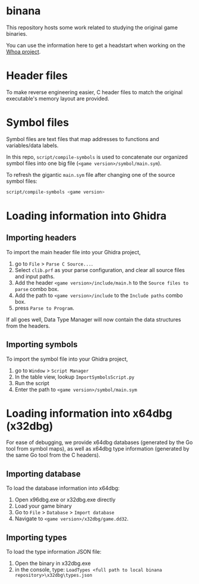 # binana

This repository hosts some work related to studying the original game binaries.

You can use the information here to get a headstart when working on the [Whoa project](https://github.com/whoahq/whoa).

# Header files

To make reverse engineering easier, C header files to match the original executable's memory layout are provided.

# Symbol files

Symbol files are text files that map addresses to functions and variables/data labels.

In this repo, `script/compile-symbols` is used to concatenate our organized symbol files into one big file (`<game version>/symbol/main.sym`).

To refresh the gigantic `main.sym` file after changing one of the source symbol files:

```bash
script/compile-symbols <game version>
```

# Loading information into Ghidra

## Importing headers

To import the main header file into your Ghidra project,

  1. go to `File` > `Parse C Source...`. 
  2. Select `clib.prf` as your parse configuration, and clear all source files and input paths.
  3. Add the header `<game version>/include/main.h` to the `Source files to parse` combo box.
  4. Add the path to `<game version>/include` to the `Include paths` combo box.
  5. press `Parse to Program`.

If all goes well, Data Type Manager will now contain the data structures from the headers.

## Importing symbols

To import the symbol file into your Ghidra project,

  1. go to `Window` > `Script Manager`
  2. In the table view, lookup `ImportSymbolsScript.py`
  3. Run the script
  4. Enter the path to `<game version>/symbol/main.sym`

# Loading information into x64dbg (x32dbg)

For ease of debugging, we provide x64dbg databases (generated by the Go tool from symbol maps), as well as x64dbg type information (generated by the same Go tool from the C headers).

## Importing database

To load the database information into x64dbg:

  1. Open x96dbg.exe or x32dbg.exe directly
  2. Load your game binary
  3. Go to `File` > `Database` > `Import database`
  4. Navigate to `<game version>/x32dbg/game.dd32`.

## Importing types

To load the type information JSON file:

  1. Open the binary in x32dbg.exe
  2. in the console, type: `LoadTypes <full path to local binana repository>\x32dbg\types.json` 

